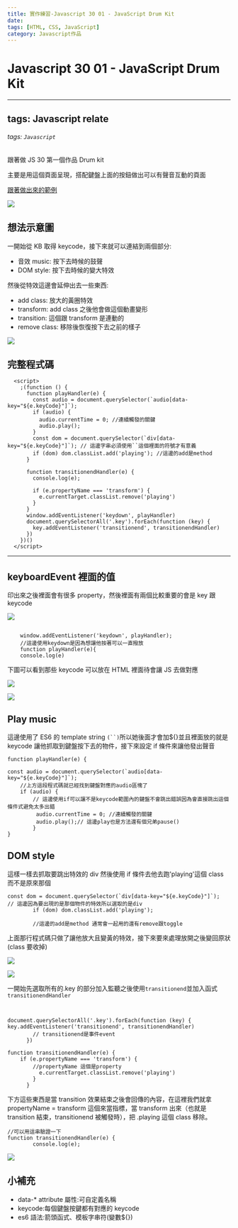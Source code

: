 ```yaml
---
title: 實作練習-Javascript 30 01 - JavaScript Drum Kit
date:
tags: [HTML, CSS, JavaScript]
category: Javascript作品
---
```


# Javascript 30 01 - JavaScript Drum Kit

---

## tags: Javascript relate

###### tags: `Javascript`

跟著做 JS 30 第一個作品 Drum kit

主要是用這個頁面呈現，搭配鍵盤上面的按鈕做出可以有聲音互動的頁面

[跟著做出來的範例](https://chiehLiu.github.io/git-projects/01%20-%20JavaScript%20Drum%20Kit/index-START.html)

![](https://i.imgur.com/vu8a03l.png)

## 想法示意圖

一開始從 KB 取得 keycode，接下來就可以連結到兩個部分:

- 音效 music: 按下去時候的鼓聲
- DOM style: 按下去時候的變大特效

然後從特效這邊會延伸出去一些東西:

- add class: 放大的黃圈特效
- transform: add class 之後他會做這個動畫變形
- transition: 這個跟 transform 是連動的
- remove class: 移除後恢復按下去之前的樣子

![](https://i.imgur.com/AeYB2i6.png)

## 完整程式碼

```javascript=
  <script>
    ;(function () {
      function playHandler(e) {
        const audio = document.querySelector(`audio[data-key="${e.keyCode}"]`);
        if (audio) {
          audio.currentTime = 0; //連續觸發的關鍵
          audio.play();
        }
        const dom = document.querySelector(`div[data-key="${e.keyCode}"]`); // 這邊字串必須使用``這個裡面的符號才有意義
        if (dom) dom.classList.add('playing'); //這邊的add是method
      }

      function transitionendHandler(e) {
        console.log(e);

        if (e.propertyName === 'transform') {
          e.currentTarget.classList.remove('playing')
        }
      }
      window.addEventListener('keydown', playHandler)
      document.querySelectorAll('.key').forEach(function (key) {
        key.addEventListener('transitionend', transitionendHandler)
      })
    })()
  </script>
```

---

## keyboardEvent 裡面的值

印出來之後裡面會有很多 property，然後裡面有兩個比較重要的會是 key 跟 keycode

![](https://i.imgur.com/UyTv5Y4.png)

```javascript=

    window.addEventListener('keydown', playHandler);
    //這邊使用keydown是因為想讓他按著可以一直撥放
    function playHandler(e){
    console.log(e)

```

下圖可以看到那些 keycode 可以放在 HTML 裡面待會讓 JS 去做對應

![](https://i.imgur.com/nh5PLZi.png)

![](https://i.imgur.com/jrXPz2T.png)

## Play music

這邊使用了 ES6 的 template string ` (``) `所以她後面才會加${}並且裡面放的就是 keycode 讓他抓取到鍵盤按下去的物件，接下來設定 if 條件來讓他發出聲音

```javascript=
function playHandler(e) {

const audio = document.querySelector(`audio[data-key="${e.keyCode}"]`);
    //上方這段程式碼就已經找到鍵盤對應的audio區塊了
    if (audio) {
        // 這邊使用if可以讓不是keycode範圍內的鍵盤不會跳出錯誤因為會直接跳出這個條件式避免太多出錯
         audio.currentTime = 0; //連續觸發的關鍵
         audio.play();// 這邊play也是方法還有個兄弟pause()
        }
}
```

## DOM style

這樣一樣去抓取要跳出特效的 div 然後使用 if 條件去他去跑'playing'這個 class 而不是原來那個

```javascript=
const dom = document.querySelector(`div[data-key="${e.keyCode}"]`);
// 這邊因為要出現的是那個物件的特效所以選取的是div
        if (dom) dom.classList.add('playing');

        //這邊的add是method 通常會一起用的還有remove跟toggle
```

上面那行程式碼只做了讓他放大且變黃的特效，接下來要來處理放開之後變回原狀(class 要收掉)

![](https://i.imgur.com/u1uBXEA.png)

![](https://i.imgur.com/QAWHIzq.png)

一開始先選取所有的.key 的部分加入監聽之後使用`transitionend`並加入函式`transitionendHandler`

```javascript=


document.querySelectorAll('.key').forEach(function (key) {
key.addEventListener('transitionend', transitionendHandler)
        // transitionend是事件event
      })

function transitionendHandler(e) {
    if (e.propertyName === 'transform') {
        //propertyName 這個是property
          e.currentTarget.classList.remove('playing')
        }
      }
```

下方這些東西是當 transition 效果結束之後會回傳的內容，在這裡我們就拿 propertyName = transform 這個來當指標，當 transform 出來（也就是 transition 結束，transitionend 被觸發時），把 .playing 這個 class 移除。

```javascript=
//可以用這串驗證一下
function transitionendHandler(e) {
        console.log(e);
```

![](https://i.imgur.com/pMkgNqy.png)

## 小補充

- data-\* attribute 屬性:可自定義名稱
- keycode:每個鍵盤按鍵都有對應的 keycode
- es6 語法:箭頭函式、模板字串符(變數${})
